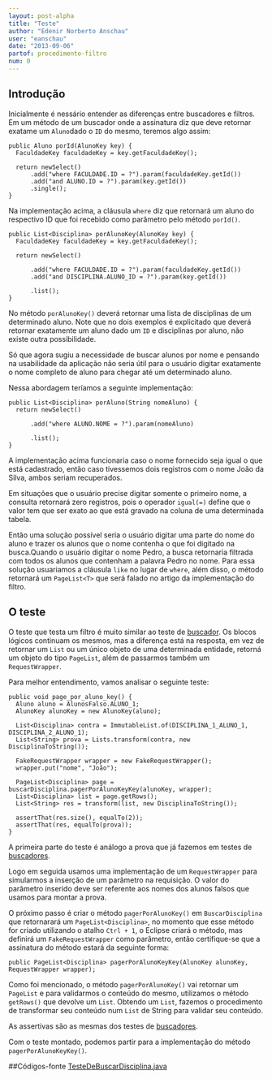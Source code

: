```yaml
---
layout: post-alpha
title: "Teste"
author: "Edenir Norberto Anschau"
user: "eanschau"
date: "2013-09-06"
partof: procedimento-filtro
num: 0
---
```


## Introdução<a id="topo"> </a>
Inicialmente é nessário entender as diferenças entre buscadores e filtros. Em um método de um buscador onde a assinatura diz que deve retornar 
exatame um ```Aluno```dado o ```ID``` do mesmo, teremos algo assim:

    public Aluno porId(AlunoKey key) {
	  FaculdadeKey faculdadeKey = key.getFaculdadeKey();
      
	  return newSelect()
	      .add("where FACULDADE.ID = ?").param(faculdadeKey.getId())
	      .add("and ALUNO.ID = ?").param(key.getId())
	      .single();
	}

Na implementação acima, a cláusula ```where``` diz que retornará um aluno do respectivo ID que foi recebido como parâmetro pelo método ```porId()```.

	public List<Disciplina> porAlunoKey(AlunoKey key) {
	  FaculdadeKey faculdadeKey = key.getFaculdadeKey();

	  return newSelect()

	      .add("where FACULDADE.ID = ?").param(faculdadeKey.getId())
	      .add("and DISCIPLINA.ALUNO_ID = ?").param(key.getId())

	      .list();
	}

No método ```porAlunoKey()``` deverá retornar uma lista de disciplinas de um determinado aluno. Note que no dois exemplos é explicitado que deverá retornar
exatamente um aluno dado um ```ID``` e  disciplinas por aluno, não existe outra possibilidade.

Só que agora sugiu a necessidade de buscar alunos por nome e pensando na usabilidade da aplicação não seria útil para o usuário digitar exatamente o nome completo
de aluno para chegar até um determinado aluno.


Nessa abordagem teríamos a seguinte implementação:

	public List<Disciplina> porAluno(String nomeAluno) {
	  return newSelect()

	      .add("where ALUNO.NOME = ?").param(nomeAluno)

	      .list();
	}

A implementação acima funcionaria caso o nome fornecido seja igual o que está cadastrado, então caso tivessemos dois registros com o nome João da Silva, ambos
seriam recuperados.

Em situações que o usuário precise digitar somente o primeiro nome, a consulta retornará zero registros, pois o operador ```igual(=)``` define que o valor tem que ser exato
ao que está gravado na coluna de uma determinada tabela.

Então uma solução possível seria o usuário digitar uma parte do nome do aluno e trazer os alunos que o nome contenha o que foi digitado na busca.Quando o usuário digitar o nome Pedro, 
a busca retornaria filtrada com todos os alunos que contenham a palavra Pedro no nome. Para essa solução usuariamos a cláusula ```like``` no lugar de ```where```, além disso, 
o método retornará um ```PageList<T>``` que será falado no artigo da implementação do filtro.


## O teste

O teste que testa um filtro é muito similar ao teste de [buscador](http://dojo.objectos.com.br/procedimento/crud-entidade/01.0-implementando_buscador_testes.html).
Os blocos lógicos continuam os mesmos, mas a diferença está na resposta, em vez de retornar um `List` ou um único objeto de uma determinada entidade, retorná um objeto do
tipo ```PageList```, além de passarmos  também um `RequestWrapper`.

Para melhor entendimento, vamos analisar o seguinte teste:

	public void page_por_aluno_key() {
	  Aluno aluno = AlunosFalso.ALUNO_1;
	  AlunoKey alunoKey = new AlunoKey(aluno);

	  List<Disciplina> contra = ImmutableList.of(DISCIPLINA_1_ALUNO_1, DISCIPLINA_2_ALUNO_1);
	  List<String> prova = Lists.transform(contra, new DisciplinaToString());

	  FakeRequestWrapper wrapper = new FakeRequestWrapper();
	  wrapper.put("nome", "João");

	  PageList<Disciplina> page = buscarDisciplina.pagerPorAlunoKeyKey(alunoKey, wrapper);
	  List<Disciplina> list = page.getRows();
	  List<String> res = transform(list, new DisciplinaToString());

	  assertThat(res.size(), equalTo(2));
	  assertThat(res, equalTo(prova));
	}

A primeira parte do teste é análogo a prova que já fazemos em testes de [buscadores](http://dojo.objectos.com.br/procedimento/crud-entidade/01.0-implementando_buscador_testes.html).

Logo em seguida usamos uma implementação de um `RequestWrapper` para simularmos a inserção de um parâmetro na requisição. O valor do parâmetro inserido deve ser referente aos nomes dos alunos
falsos que usamos para montar a prova.

O próximo passo é criar o método `pagerPorAlunoKey()` em `BuscarDisciplina` que retornarará um `PageList<Disciplina>`, no momento que esse método for criado utilizando o atalho `Ctrl + 1`, o Eclipse criará o método, mas definirá um `FakeRequestWrapper` como parâmetro, então certifique-se que a assinatura do método estará da seguinte forma:

	public PageList<Disciplina> pagerPorAlunoKeyKey(AlunoKey alunoKey, RequestWrapper wrapper);

Como foi mencionado, o método `pagerPorAlunoKey()` vai retornar um `PageList` e para validarmos o conteúdo do mesmo, utilizamos o método `getRows()` que devolve um `List`. Obtendo um
`List`, fazemos o procedimento de transformar seu conteúdo num `List` de String para validar seu conteúdo.

As assertivas são as mesmas dos testes de [buscadores](http://dojo.objectos.com.br/procedimento/crud-entidade/01.0-implementando_buscador_testes.html).


Com o teste montado, podemos partir para a implementação do método `pagerPorAlunoKeyKey()`.

##Códigos-fonte
[TesteDeBuscarDisciplina.java](https://github.com/objectos/objectos-dojo/blob/88baa0501aa9428ddfe9ff6c522f0831c0f07322/objectos-dojo-team/src/test/java/br/com/objectos/dojo/enanschau/gen/TesteDeBuscarDisciplina.java)
